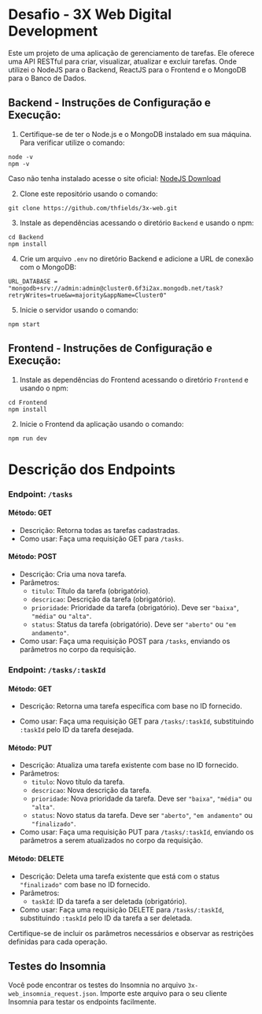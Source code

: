 # Desafio - 3X Web Digital Development

Este um projeto de uma aplicação de gerenciamento de tarefas. Ele oferece uma API RESTful para criar, visualizar, atualizar e excluir tarefas.
Onde utilizei o NodeJS para o Backend, ReactJS para o Frontend e o MongoDB para o Banco de Dados.

## Backend - Instruções de Configuração e Execução:

1. Certifique-se de ter o Node.js e o MongoDB instalado em sua máquina.
  Para verificar utilize o comando:
```
node -v
npm -v
```
Caso não tenha instalado acesse o site oficial: 
[NodeJS Download](https://nodejs.org/en/download/current)

2. Clone este repositório usando o comando:
```
git clone https://github.com/thfields/3x-web.git
```
3. Instale as dependências acessando o diretório `Backend` e usando o npm:
```
cd Backend
npm install
```
4. Crie um arquivo `.env` no diretório Backend e adicione a URL de conexão com o MongoDB:
```
URL_DATABASE = "mongodb+srv://admin:admin@cluster0.6f3i2ax.mongodb.net/task?retryWrites=true&w=majority&appName=Cluster0"
```
5. Inicie o servidor usando o comando:
```
npm start
```

## Frontend - Instruções de Configuração e Execução:

1. Instale as dependências do Frontend acessando o diretório `Frontend` e usando o npm:
```
cd Frontend
npm install
```
2. Inicie o Frontend da aplicação usando o comando:
```
npm run dev
```

# Descrição dos Endpoints

### Endpoint: `/tasks`

#### Método: GET
- Descrição: Retorna todas as tarefas cadastradas.
- Como usar: Faça uma requisição GET para `/tasks`.

#### Método: POST
- Descrição: Cria uma nova tarefa.
- Parâmetros:
  - `titulo`: Título da tarefa (obrigatório).
  - `descricao`: Descrição da tarefa (obrigatório).
  - `prioridade`: Prioridade da tarefa (obrigatório). Deve ser `"baixa"`, `"média"` ou `"alta"`.
  - `status`: Status da tarefa (obrigatório). Deve ser `"aberto"` ou `"em andamento"`.
- Como usar: Faça uma requisição POST para `/tasks`, enviando os parâmetros no corpo da requisição.

### Endpoint: `/tasks/:taskId`

#### Método: GET
- Descrição: Retorna uma tarefa específica com base no ID fornecido.

- Como usar: Faça uma requisição GET para `/tasks/:taskId`, substituindo `:taskId` pelo ID da tarefa desejada.

#### Método: PUT
- Descrição: Atualiza uma tarefa existente com base no ID fornecido.
- Parâmetros:
  - `titulo`: Novo título da tarefa.
  - `descricao`: Nova descrição da tarefa.
  - `prioridade`: Nova prioridade da tarefa. Deve ser `"baixa"`, `"média"` ou `"alta"`.
  - `status`: Novo status da tarefa. Deve ser `"aberto"`, `"em andamento"` ou `"finalizado"`.
- Como usar: Faça uma requisição PUT para `/tasks/:taskId`, enviando os parâmetros a serem atualizados no corpo da requisição.

#### Método: DELETE
- Descrição: Deleta uma tarefa existente que está com o status `"finalizado"` com base no ID fornecido.
- Parâmetros:
  - `taskId`: ID da tarefa a ser deletada (obrigatório).
- Como usar: Faça uma requisição DELETE para `/tasks/:taskId`, substituindo `:taskId` pelo ID da tarefa a ser deletada.

Certifique-se de incluir os parâmetros necessários e observar as restrições definidas para cada operação.

## Testes do Insomnia
Você pode encontrar os testes do Insomnia no arquivo `3x-web_insomnia_request.json`. Importe este arquivo para o seu cliente Insomnia para testar os endpoints facilmente.
